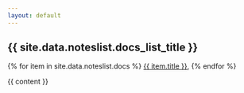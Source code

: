 ```yaml
---
layout: default 
---
```


<h2>{{ site.data.noteslist.docs_list_title }}</h2>

   {% for item in site.data.noteslist.docs %}
      <a href="{{ item.url }}">{{ item.title }}</a>,
   {% endfor %}



{{ content }}